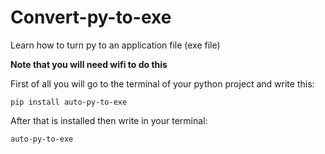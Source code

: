 # Convert-py-to-exe
Learn how to turn py to an application file (exe file)

**Note that you will need wifi to do this**

First of all you will go to the terminal of your python project and write this:

```
pip install auto-py-to-exe
```

After that is installed then write in your terminal:

```
auto-py-to-exe
```
